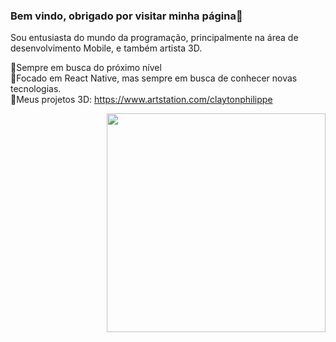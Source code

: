 



<h3>Bem vindo, obrigado por visitar minha página👋</h3>

Sou entusiasta do mundo da programação, principalmente na área de desenvolvimento Mobile, e também artista 3D.

🚀Sempre em busca do próximo nível</br>
🔭Focado em React Native, mas sempre em busca de conhecer novas tecnologias.</br>
🎨Meus projetos 3D: https://www.artstation.com/claytonphilippe


<img align="right" src="https://user-images.githubusercontent.com/77082797/116950104-73840c80-ac5a-11eb-8836-0c55a4d63497.png" width="350"/>





